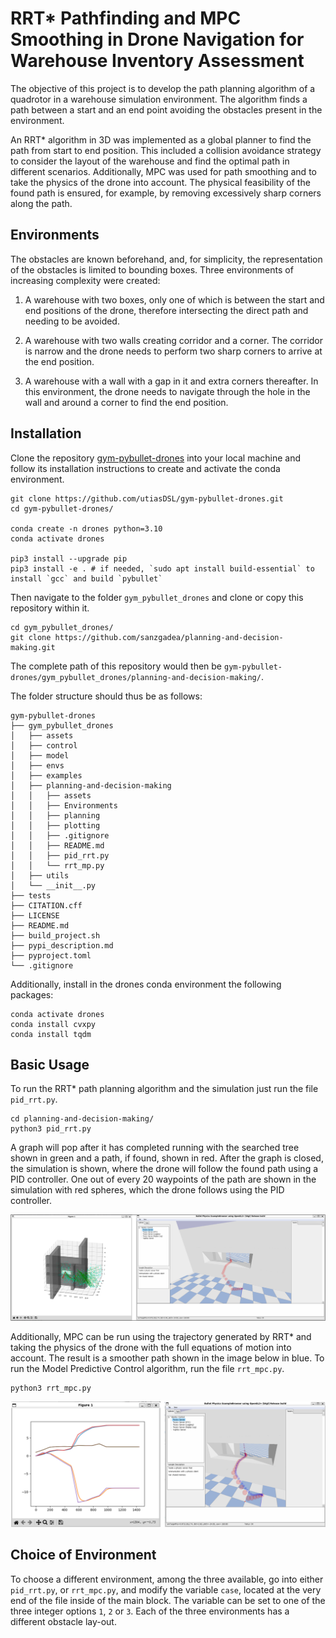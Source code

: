 # RRT* Pathfinding and MPC Smoothing in Drone Navigation for Warehouse Inventory Assessment 

The objective of this project is to develop the path planning algorithm of a quadrotor in a warehouse simulation environment. The algorithm finds a path between a start and an end point avoiding the obstacles present in the environment.

An RRT* algorithm in 3D was implemented as a global planner to find the path from start to end position. This included a collision avoidance strategy to consider the layout of the warehouse and find the optimal path in different scenarios. Additionally, MPC was used for path smoothing and to take the physics of the drone into account. The physical feasibility of the found path is ensured, for example, by removing excessively sharp corners along the path. 

## Environments

The obstacles are known beforehand, and, for simplicity, the representation of the obstacles is limited to bounding boxes. Three environments of increasing complexity were created:

1) A warehouse with two boxes, only one of which is between the start and end positions of the drone, therefore intersecting the direct path and needing to be avoided. 

2) A warehouse with two walls creating corridor and a corner. The corridor is narrow and the drone needs to perform two sharp corners to arrive at the end position.

3) A warehouse with a wall with a gap in it and extra
corners thereafter. In this environment, the drone needs to navigate through the hole in the wall and around a corner to find the end position.

## Installation

Clone the repository [gym-pybullet-drones](https://github.com/utiasDSL/gym-pybullet-drones) into your local machine and follow its installation instructions to create and activate the conda environment.

```
git clone https://github.com/utiasDSL/gym-pybullet-drones.git
cd gym-pybullet-drones/

conda create -n drones python=3.10
conda activate drones

pip3 install --upgrade pip
pip3 install -e . # if needed, `sudo apt install build-essential` to install `gcc` and build `pybullet`
```

 Then navigate to the folder `gym_pybullet_drones` and clone or copy this repository within it. 

 ```
cd gym_pybullet_drones/
git clone https://github.com/sanzgadea/planning-and-decision-making.git

```

 The complete path of this repository would then be `gym-pybullet-drones/gym_pybullet_drones/planning-and-decision-making/`. 
 
 The folder structure should thus be as follows:

```
gym-pybullet-drones
├── gym_pybullet_drones
│   ├── assets
│   ├── control
│   ├── model
│   ├── envs
│   ├── examples
│   ├── planning-and-decision-making
│   │   ├── assets
│   │   ├── Environments
│   │   ├── planning
│   │   ├── plotting
│   │   ├── .gitignore
│   │   ├── README.md
│   │   ├── pid_rrt.py
│   │   └── rrt_mp.py
│   ├── utils
│   └── __init__.py
├── tests
├── CITATION.cff
├── LICENSE
├── README.md
├── build_project.sh
├── pypi_description.md
├── pyproject.toml
└── .gitignore
```

Additionally, install in the drones conda environment the following packages:

```
conda activate drones
conda install cvxpy
conda install tqdm
```

## Basic Usage

To run the RRT* path planning algorithm and the simulation just run the file `pid_rrt.py`. 

```
cd planning-and-decision-making/
python3 pid_rrt.py
```


A graph will pop after it has completed running with the searched tree shown in green and a path, if found, shown in red. After the graph is closed, the simulation is shown, where the drone will follow the found path using a PID controller. One out of every 20 waypoints of the path are shown in the simulation with red spheres, which the drone follows using the PID controller.

![RRT*](images/RRT.png)

Additionally, MPC can be run using the trajectory generated by RRT* and taking the physics of the drone with the full equations of motion into account. The result is a smoother path shown in the image below in blue.
To run the Model Predictive Control algorithm, run the file `rrt_mpc.py`. 

```
python3 rrt_mpc.py
```


![MPC](images/MPC.png)

## Choice of Environment

To choose a different environment, among the three available, go into either `pid_rrt.py`, or `rrt_mpc.py`, and modify the variable `case`, located at the very end of the file inside of the main block. The variable can be set to one of the three integer options `1`, `2` or `3`. Each of the three environments has a different obstacle lay-out.


